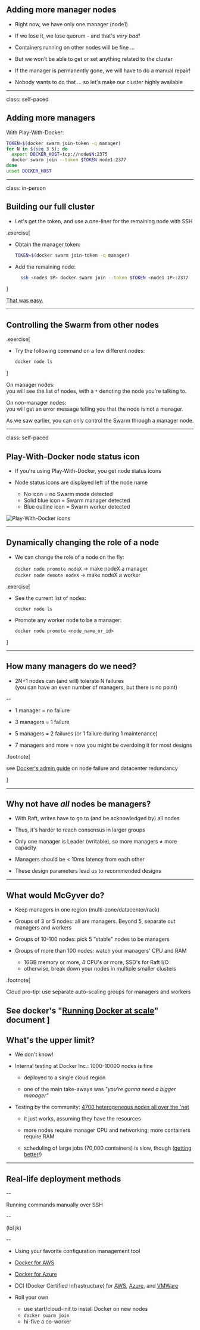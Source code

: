 ## Adding more manager nodes

- Right now, we have only one manager (node1)

- If we lose it, we lose quorum - and that's *very bad!*

- Containers running on other nodes will be fine ...

- But we won't be able to get or set anything related to the cluster

- If the manager is permanently gone, we will have to do a manual repair!

- Nobody wants to do that ... so let's make our cluster highly available

---

class: self-paced

## Adding more managers

With Play-With-Docker:

```bash
TOKEN=$(docker swarm join-token -q manager)
for N in $(seq 3 5); do
  export DOCKER_HOST=tcp://node$N:2375
  docker swarm join --token $TOKEN node1:2377
done
unset DOCKER_HOST
```

---

class: in-person

## Building our full cluster

- Let's get the token, and use a one-liner for the remaining node with SSH

.exercise[

- Obtain the manager token:
  ```bash
  TOKEN=$(docker swarm join-token -q manager)
  ```

- Add the remaining node:
  ```bash
    ssh <node3 IP> docker swarm join --token $TOKEN <node1 IP>:2377
  ```

]

[That was easy.](https://www.youtube.com/watch?v=3YmMNpbFjp0)

---

## Controlling the Swarm from other nodes

.exercise[

- Try the following command on a few different nodes:
  ```bash
  docker node ls
  ```

]

On manager nodes:
<br/>you will see the list of nodes, with a `*` denoting
the node you're talking to.

On non-manager nodes:
<br/>you will get an error message telling you that
the node is not a manager.

As we saw earlier, you can only control the Swarm through a manager node.

---

class: self-paced

## Play-With-Docker node status icon

- If you're using Play-With-Docker, you get node status icons

- Node status icons are displayed left of the node name

  - No icon = no Swarm mode detected
  - Solid blue icon = Swarm manager detected
  - Blue outline icon = Swarm worker detected

![Play-With-Docker icons](images/pwd-icons.png)

---

## Dynamically changing the role of a node

- We can change the role of a node on the fly:

  `docker node promote nodeX` → make nodeX a manager
  <br/>
  `docker node demote nodeX` → make nodeX a worker

.exercise[

- See the current list of nodes:
  ```
  docker node ls
  ```

- Promote any worker node to be a manager:
  ```
  docker node promote <node_name_or_id>
  ```

]

---

## How many managers do we need?

- 2N+1 nodes can (and will) tolerate N failures
  <br/>(you can have an even number of managers, but there is no point)

--

- 1 manager = no failure

- 3 managers = 1 failure

- 5 managers = 2 failures (or 1 failure during 1 maintenance)

- 7 managers and more = now you might be overdoing it for most designs

.footnote[

 see [Docker's admin guide](https://docs.docker.com/engine/swarm/admin_guide/#add-manager-nodes-for-fault-tolerance) 
 on node failure and datacenter redundancy

]

---

## Why not have *all* nodes be managers?

- With Raft, writes have to go to (and be acknowledged by) all nodes

- Thus, it's harder to reach consensus in larger groups

- Only one manager is Leader (writable), so more managers ≠ more capacity

- Managers should be &#60; 10ms latency from each other

- These design parameters lead us to recommended designs

---

## What would McGyver do?

- Keep managers in one region (multi-zone/datacenter/rack)

- Groups of 3 or 5 nodes: all are managers. Beyond 5, separate out managers and workers

- Groups of 10-100 nodes: pick 5 "stable" nodes to be managers

- Groups of more than 100 nodes: watch your managers' CPU and RAM

  - 16GB memory or more, 4 CPU's or more, SSD's for Raft I/O
  - otherwise, break down your nodes in multiple smaller clusters

.footnote[

  Cloud pro-tip: use separate auto-scaling groups for managers and workers

  See docker's "[Running Docker at scale](https://success.docker.com/article/running-docker-ee-at-scale)" document
]
---

## What's the upper limit?

- We don't know!

- Internal testing at Docker Inc.: 1000-10000 nodes is fine

  - deployed to a single cloud region

  - one of the main take-aways was *"you're gonna need a bigger manager"*

- Testing by the community: [4700 heterogeneous nodes all over the 'net](https://sematext.com/blog/2016/11/14/docker-swarm-lessons-from-swarm3k/)

  - it just works, assuming they have the resources

  - more nodes require manager CPU and networking; more containers require RAM

  - scheduling of large jobs (70,000 containers) is slow, though ([getting better](https://github.com/moby/moby/pull/37372)!)

---

## Real-life deployment methods

--

Running commands manually over SSH

--

  (lol jk)

--

- Using your favorite configuration management tool

- [Docker for AWS](https://docs.docker.com/docker-for-aws/#quickstart)

- [Docker for Azure](https://docs.docker.com/docker-for-azure/)

- DCI (Docker Certified Infrastructure) for [AWS](https://success.docker.com/article/certified-infrastructures-aws), [Azure](https://success.docker.com/article/certified-infrastructures-azure), and [VMWare](https://success.docker.com/article/certified-infrastructures-vmware-vsphere)

- Roll your own

  - use start/cloud-init to install Docker on new nodes
  - `docker swarm join`
  - hi-five a co-worker
